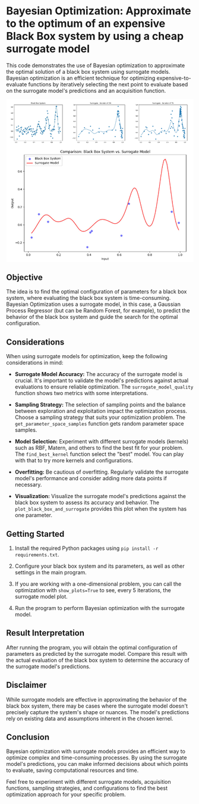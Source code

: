 # Bayesian Optimization: Approximate to the optimum of an expensive Black Box system by using a cheap surrogate model

This code demonstrates the use of Bayesian optimization to approximate the optimal solution of a black box system
using surrogate models. Bayesian optimization is an efficient technique for optimizing expensive-to-evaluate functions
by iteratively selecting the next point to evaluate based on the surrogate model's predictions and an acquisition
function.

<div style="display: flex;">
  <img src="img/bb_system.jpg" style="width: 33.33%;" />
  <img src="img/surrogate_it39.jpg" style="width: 33.33%;" />
  <img src="img/surrogate_it79.jpg" style="width: 33.33%;" />
</div>

<div style="display: flex;">
  <img src="img/bb_vs_surrogate.jpg" style="width: 100%;" />
</div>

## Objective

The idea is to find the optimal configuration of parameters for a black box system, where
evaluating the black box system is time-consuming. Bayesian Optimization uses a surrogate model, in this case, a
Gaussian Process
Regressor (but can be Random Forest, for example), to predict the behavior of the black box system and guide the search
for the optimal configuration.

## Considerations

When using surrogate models for optimization, keep the following considerations in mind:

- **Surrogate Model Accuracy:** The accuracy of the surrogate model is crucial. It's important to validate the model's
  predictions against actual evaluations to ensure reliable optimization. The `surrogate_model_quality` function shows
  two metrics with some interpretations.

- **Sampling Strategy:** The selection of sampling points and the balance between exploration and exploitation impact
  the optimization process. Choose a sampling strategy that suits your optimization problem.
  The `get_parameter_space_samples` function gets random parameter space samples.

- **Model Selection:** Experiment with different surrogate models (kernels) such as RBF, Matern, and others to find the
  best fit for your problem. The `find_best_kernel` function select the "best" model. You can play with that to try more
  kernels and configurations.

- **Overfitting:** Be cautious of overfitting. Regularly validate the surrogate model's performance and consider adding
  more data points if necessary.

- **Visualization:** Visualize the surrogate model's predictions against the black box system to assess its accuracy and
  behavior. The `plot_black_box_and_surrogate` provides this plot when the system has one parameter.

## Getting Started

1. Install the required Python packages using `pip install -r requirements.txt`.

2. Configure your black box system and its parameters, as well as other settings in the main program.

3. If you are working with a one-dimensional problem, you can call the optimization with `show_plots=True` to see, every
   5 iterations, the surrogate model plot.

4. Run the program to perform Bayesian optimization with the surrogate model.

## Result Interpretation

After running the program, you will obtain the optimal configuration of parameters as predicted by the surrogate model.
Compare this result with the actual evaluation of the black box system to determine the accuracy of the surrogate
model's predictions.

## Disclaimer

While surrogate models are effective in approximating the behavior of the black box system, there may be cases where
the surrogate model doesn't precisely capture the system's shape or nuances. The model's predictions rely on existing
data and assumptions inherent in the chosen kernel.

## Conclusion

Bayesian optimization with surrogate models provides an efficient way to optimize complex and time-consuming processes.
By using the surrogate model's predictions, you can make informed decisions about which points to evaluate, saving
computational resources and time.

Feel free to experiment with different surrogate models, acquisition functions, sampling strategies, and configurations
to find the best optimization approach for your specific problem.
